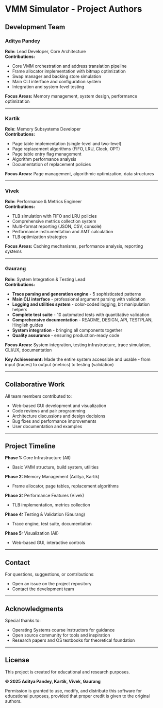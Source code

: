 # VMM Simulator - Project Authors

## Development Team

### Aditya Pandey
**Role:** Lead Developer, Core Architecture  
**Contributions:**
- Core VMM orchestration and address translation pipeline
- Frame allocator implementation with bitmap optimization
- Swap manager and backing store simulation
- Main CLI interface and configuration system
- Integration and system-level testing

**Focus Areas:** Memory management, system design, performance optimization

---

### Kartik
**Role:** Memory Subsystems Developer  
**Contributions:**
- Page table implementation (single-level and two-level)
- Page replacement algorithms (FIFO, LRU, Clock, OPT)
- Page table entry flag management
- Algorithm performance analysis
- Documentation of replacement policies

**Focus Areas:** Page management, algorithmic optimization, data structures

---

### Vivek
**Role:** Performance & Metrics Engineer  
**Contributions:**
- TLB simulation with FIFO and LRU policies
- Comprehensive metrics collection system
- Multi-format reporting (JSON, CSV, console)
- Performance instrumentation and AMT calculation
- TLB optimization strategies

**Focus Areas:** Caching mechanisms, performance analysis, reporting systems

---

### Gaurang
**Role:** System Integration & Testing Lead  
**Contributions:**
- **Trace parsing and generation engine** - 5 sophisticated patterns
- **Main CLI interface** - professional argument parsing with validation
- **Logging and utilities system** - color-coded logging, bit manipulation helpers
- **Complete test suite** - 10 automated tests with quantitative validation
- **Comprehensive documentation** - README, DESIGN, API, TESTPLAN, Hinglish guides
- **System integration** - bringing all components together
- **Quality assurance** - ensuring production-ready code

**Focus Areas:** System integration, testing infrastructure, trace simulation, CLI/UX, documentation

**Key Achievement:** Made the entire system accessible and usable - from input (traces) to output (metrics) to testing (validation)

---

## Collaborative Work

All team members contributed to:
- Web-based GUI development and visualization
- Code reviews and pair programming
- Architecture discussions and design decisions
- Bug fixes and performance improvements
- User documentation and examples

---

## Project Timeline

**Phase 1:** Core Infrastructure (All)
- Basic VMM structure, build system, utilities

**Phase 2:** Memory Management (Aditya, Kartik)
- Frame allocator, page tables, replacement algorithms

**Phase 3:** Performance Features (Vivek)
- TLB implementation, metrics collection

**Phase 4:** Testing & Validation (Gaurang)
- Trace engine, test suite, documentation

**Phase 5:** Visualization (All)
- Web-based GUI, interactive controls

---

## Contact

For questions, suggestions, or contributions:
- Open an issue on the project repository
- Contact the development team

---

## Acknowledgments

Special thanks to:
- Operating Systems course instructors for guidance
- Open source community for tools and inspiration
- Research papers and OS textbooks for theoretical foundation

---

## License

This project is created for educational and research purposes.

**© 2025 Aditya Pandey, Kartik, Vivek, Gaurang**

Permission is granted to use, modify, and distribute this software for educational purposes, provided that proper credit is given to the original authors.

